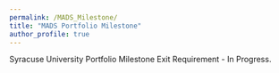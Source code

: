 ```yaml
---
permalink: /MADS_Milestone/
title: "MADS Portfolio Milestone"
author_profile: true
---
```


Syracuse University Portfolio Milestone Exit Requirement - In Progress.
